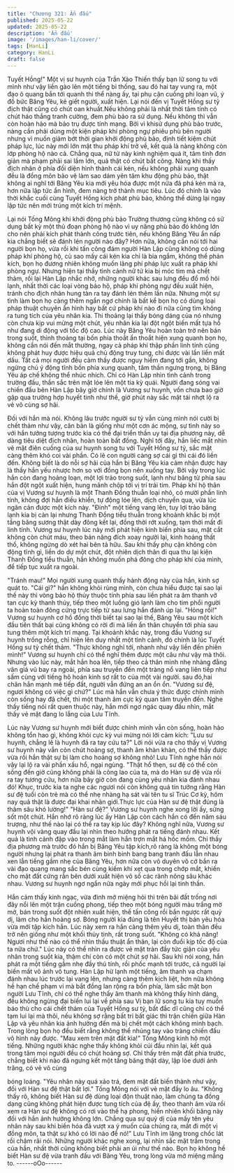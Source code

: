 ```yaml
---
title: "Chương 321: Ẩn đấu"
published: 2025-05-22
updated: 2025-05-22
description: 'Ẩn đấu'
image: '/images/han-li/cover/'
tags: [HanLi]
category: HanLi
draft: false
---
```


Tuyết Hồng!"
Một vị sư huynh của Trần Xảo Thiến thấy bạn lữ song tu với mình
như vậy liền gào lên một tiếng bi thống, sau đó hai tay vung ra,
một đạo ô quang bắn tới quanh thi thể nàng ấy, tại phụ cận cuồng
phi loạn vũ, ý đồ bức Băng Yêu, kẻ giết người, xuất hiện.
Lại nói đến vị Tuyết Hồng sư tỷ địch thật cũng có chút oan
khuất.Nếu không phải là nhất thời tâm tính có chút háo thắng
tranh cường, đem phù bảo ra sử dụng. Nếu không thì vẫn còn
hoàn hảo mà bảo trụ được tính mạng.
Bởi vì khisử dụng phù bảo trước, nàng cần phải dủng một kiện
pháp khí phòng ngự phiêu phù bên người nhưng vì muốn giảm
bớt thời gian khởi động phù bảo, định tiết kiệm chút pháp lực, lúc
này mới lớn mật thu pháp khí trở về, kết quả là nàng không còn
lớp phòng hộ nào cả.
Chẳng qua, nữ tử này kinh nghiệm quá ít, tâm tính đơn giản mà
phạm phải sai lầm lớn, quả thật có chút bất công.
Nàng khi thấy địch nhân ở phía đối diện hình thành cái kén, nếu
không phải xung quanh đều là đồng môn bảo vệ làm sao dám yên
tâm khu động phù bảo, thật không ai nghĩ tới Băng Yêu kia mới
yêu hóa được một nửa đã
phá kén mà ra, hơn nữa lập tức ẩn hình, đem nàng trở thành mục
tiêu.
Lúc đó chính là vào thời khắc cuối cùng Tuyết Hồng kích phát phù
bảo, không thể dừng lại ngay lập tức nên mới trúng một kích trí
mệnh.

Lại nói Tống Mông khi khởi động phù bảo Trường thương cũng
không có sử dụng bất kỳ một thủ đoạn phòng hộ nào vì uy năng
phù bảo đó không lớn cho nên phải kích phát thành công trước
tiên, nếu không Băng Yêu ẩn nấp kia chẳng biết sẽ đánh lén
người nào đây?
Hơn nữa, không cần nói tới hai người bọn họ, vừa rồi khi tấn công
đám người Hàn Lập cũng không có dùng pháp khí phòng hộ, cù
sao mấy cái kén kia chỉ là bia ngắm, không thể phản kích, bọn họ
đương nhiên không muốn lãng phí pháp lực xuất ra pháp khí
phòng ngự.
Nhưng hiện tại thấy tình cảnh nữ tử kia bị móc tim mà chết thảm,
rồi lại Hàn Lập nhắc nhở, những người khác sau lưng đều đổ mồ
hôi lạnh, nhất thời các loại vòng bảo hộ, pháp khí phòng ngự đều
xuất hiện, tránh cho địch nhân hung tàn ra tay đánh lén thêm lần
nữa.
Nhưng một sự tình làm bọn họ càng thêm ngẩn ngơ chính là bất
kể bọn họ có dùng loại pháp thuật chuyên ẩn hình hay bất cứ
pháp khí nào đi nữa cũng tìm không ra tung tích của yêu nhân kia.
Thi thoảng lại thấy bóng dáng của nó nhưng còn chưa kịp vui
mừng một chút, yêu nhân kia lại đột ngột biến mất tựa hồ như
đang di động với tốc độ cao. Lúc này Băng Yêu hoàn toàn trở nên
bán trong suốt, thỉnh thoảng tại bốn phía thoắt ẩn thoắt hiện xung
quanh bọn họ, không cần nói đến mắt thường, ngay cả pháp khí
thập phần linh tính cũng không phát huy được hiệu quả chủ động
truy tung, chỉ được vài lần liền mất dấu.
Tất cả mọi người đều cảm thấy được nguy hiểm đang tới gần,
không ngừng chú ý động tĩnh bốn phía xung quanh, tâm thần
ngưng trọng, bị Băng Yêu áp chế không thể nhúc nhích.
Chỉ có Hàn Lập nhìn tình cảnh trong trường đấu, thần sắc trên
mặt lóe lên một tia kỳ quái.
Người đang sóng vai chiến đấu bên Hàn Lập bây giờ chính là
Vương sư huynh, vốn chưa bao giờ gặp qua trường hợp huyết
tinh như thế, giờ phút này sắc mặt tái nhợt lộ ra vẻ vô cùng sợ hãi.

Đối với hắn mà nói. Không lâu trước người sư tỷ vẫn cùng mình
nói cười bị chết thảm như vậy, căn bản là giống như một cơn ác
mộng, sự tình này so với hắn tưởng tượng trước kia có thể đại
triển thần uy tại địa phương này, dễ dàng tiêu diệt địch nhân, hoàn
toàn bất đồng.
Nghĩ tới đây, hắn liếc mắt nhìn vẻ mặt điên cuồng của sư huynh
song tu với Tuyết Hồng sư tỷ, sắc mặt càng thêm khó coi vài
phần.
Có lẽ con người càng sợ cái gì thì cái đó liền đến.
Không biết là do nỗi sợ hãi của hắn bị Băng Yêu kia cảm nhận
được hay là thấy hắn yếu nhược hơn so với đồng bọn nên xuống
tay.
Bởi vậy trong lúc hắn còn đang hoảng loạn, một lợi trảo trong
suốt, lạnh như băng từ phía sau hắn đột ngột xuất hiện, hung
mãnh chộp tới vị trí trái tim.
Pháp khí hộ thân của vị Vương sư huynh là một Thanh Đồng
thuẫn loại nhỏ, có mười phần linh tính, không đợi hắn điều khiển,
tự động lóe lên, dịch chuyển qua, vừa lúc ngăn cản được một kích
này.
"Đinh" một tiếng vang lên, tuy lợi trảo băng lạnh kia bị cản lại
nhưng Thanh Đồng tiểu thuẫn trong khoảnh khắc bị một tầng
băng sương thật dày đông kết lại, đồng thời rớt xuống, tạm thời
mất đi linh tính.
Vương sư huynh lúc này mới phát hiện kinh biến phía sau, mặt
cắt không còn chút máu, theo bản năng đích xoay người lại, kinh
hoảng thất thố, không ngừng dò xét hai bên tả hữu.
Sau khi thấy phụ cận không còn động tĩnh gì, liền do dự một chút,
đột nhiên dịch thân đi qua thu lại kiện Thanh Đồng tiểu thuẫn, hắn
không muốn phá đông cho pháp khí của mình, để tiếp tục xuất ra
ngoài.

"Tránh mau!"
Mọi người xung quanh thấy hành động này của hắn, kinh sợ quát
to.
"Cái gì?" hắn không khỏi rùng mình, còn chưa hiểu được tại sao
lại thế này thì vòng bảo hộ thủy thuộc tính phía sau liền phát ra
âm thanh vỡ tan cực kỳ thanh thúy, tiếp theo một luồng gió lạnh
làm cho tim phổi người ta hoàn toàn đông cứng trực tiếp từ sau
lưng hắn đánh úp lại.
"Hỏng rồi!" Vương sư huynh cơ hồ đồng thời biết tại sao lại thế,
Băng Yêu sau một kích đầu tiên thất bại cũng không có rời đi mà
liền ẩn thân chuyển tới phía sau tung thêm một kích trí mạng.
Tại khoảnh khắc này, trong đầu Vương sư huynh trống rỗng, chỉ
hiện lên duy nhất một tình cảnh, đó chính là lúc Tuyết Hồng sư tỷ
chết thảm.
"Thực không nghĩ tới, nhanh như vậy liền đến phiên mình!"
Vương sư huynh chỉ có thể nghĩ thêm được một câu như vậy mà
thôi.
Nhưng vào lúc này, mắt hắn hoa lên, tiếp theo cả thân mình nhẹ
nhàng đằng vân giá vũ bay ra ngoài, phía sau truyền đến một
tràng nổ vang liên tiếp như sấm cùng với tiếng hô hoán kinh sợ rất
to của một vài người.
sau đó,hai chân hắn mạnh mẽ tiếp đất, người vẫn đứng an an ổn
ổn.
"Vương sư đệ, ngươi không có việc gì chứ?"
Lúc mà hắn vẫn chưa ý thức được chính mình còn sống hay đã
chết, thì một thanh âm cực kỳ quan tâm truyền đến.
Nghe thấy tiếng nói rất quen thuộc này, hắn mới ngơ ngác quay
đầu nhìn, mắt thấy vẻ mặt đang lo lắng của Lưu Tĩnh.

Lúc này Vương sư huynh mới biết được chính mình vẫn còn sống,
hoàn hảo không tổn hao gì, không khỏi cực kỳ vui mừng nói lời
cảm kích:
"Lưu sư huynh, chẳng lẽ là huynh đã ra tay cứu ta?"
Lời nói vừa ra cho thấy vị Vương sư huynh này vẫn còn chút
hoảng sợ, thanh âm khàn khàn, có thể thấy được vừa rồi hắn thật
sự bị làm cho hoảng sợ không nhỏ!
Lưu Tĩnh nghe hắn nói vậy lại lộ ra vài phần xấu hổ, ngại ngùng.
"Thật hổ thẹn, sư đệ có thể còn sống đến giờ cũng không phải là
công lao của ta, mà do Hàn sư đệ vừa rồi ra tay tương cứu, hơn
nữa bây giờ còn đang cùng yêu nhân kia đánh nhau đó! Khục,
trước kia ta nghe các ngươi nói còn không quá tin tưởng rằng
Hàn sư đệ tuổi còn trẻ mà có thể nhẹ nhàng hạ sát vài tên tu sĩ
Trúc Cơ kỳ, hôm nay quả thật là được đại khai nhãn giới.Thực lực
của Hàn sư đệ thật đúng là thâm sâu khó lường!"
"Hàn sư đệ?" Vương sư huynh nghe xong lời ấy, sửng sốt một
chút.
Hắn nhớ rõ ràng lúc ấy Hàn Lập còn cách hắn có đến năm sáu
trượng, như thế nào lại có thể ra tay kịp lúc đây?
Không nghĩ nữa, Vương sư huynh vội vàng quay đầu lại nhìn theo
hướng phát ra tiếng đánh nhau. Kết quả là tình cảnh đập vào
trong mắt làm hắn trợn mắt há hốc mồm.
Chỉ thấy địa phương mà trước đó hắn bị Băng Yêu tập kích,rõ
ràng là không một bóng người nhưng lại phát ra thanh âm binh
binh bang bang tranh đấu lẫn nhau xen lẫn tiếng gầm nhẹ của
Băng Yêu, hơn nữa còn vô duyên vô cớ bắn ra vài đạo quang
mang sắc bén cùng kiếm khí xẹt qua trong chớp mắt, khiến cho
mặt đất cứng rắn bên dưới xuất hiện vô số các rãnh nông sâu
khác nhau.
Vương sư huynh ngơ ngẩn nửa ngày mới phục hồi lại tinh thần.

Hắn cảm thấy kinh ngạc, vừa đinh mở miệng hỏi thì trên bãi đất
trống nơi đây nổi lên một trận cuồng phong, tiếp theo một bóng
người màu trắng mờ mờ, bán trong suốt đột nhiên xuất hiện, thế
tấn công rồi bắn ngược rất quỷ dị, làm cho hắn hoảng sợ.
Bóng người kia đúng là tên Huyết thị bán yêu hóa vừa mới tập
kích hắn. Lúc này xem ra hắn càng thêm yêu dị, toàn thân đều trở
nên giống như một khối thủy tinh, rất trong suốt.
"Không có khả năng! Ngươi như thế nào có thể nhìn thấu thuật ẩn
thân, lại còn đuổi kịp tốc độ của ta nữa chứ."
Lúc này có thể nhìn ra được vẻ mặt tràn đầy tức giận của yêu
nhân trong suốt kia, thậm chí còn có một chút sợ hãi.
Sau khi nói xong, hắn phát ra một tiếng gầm nhẹ đầy thú tính, rồi
phốc mạnh tới trước, cả người lại biến mất vô ảnh vô tung.
Hàn Lập hừ lạnh một tiếng, âm thanh va chạm đánh nhau lúc
trước lại vang lên, nhưng càng thêm kịch liệt, hơn nữa không hề
hạn chế phạm vi mà bắt đồng lan rộng ra bốn phía, làm sắc mặt
bọn người Lưu Tĩnh, chỉ có thể nghe thấy âm thanh mà không
thấy hình dáng, đều không ngừng đại biến lui lại về phía sau
Vị bạn lữ song tu kia tuy muốn báo thù cho cái chết thảm của
Tuyết Hồng sư tỷ, bất đắc dĩ cũng chỉ có thể tạm lui lại mà thôi,
nếu không sợ rằng bất tri bất giác thì trận chiến giữa Hàn Lập và
yêu nhân kia ảnh hưởng đến mà bị chết một cách không minh
bạch.
Trong lòng bọn họ đều biết rằng không thể nhúng tay vào tràng
chiến đấu vô hình này được.
"Mau xem trên mặt đất kìa!" Tống Mông kinh hô một tiếng.
Những người khác nghe thấy không khỏi cúi đầu nhìn lại, kết quả
trong tâm mọi người đều có chút hoảng sợ.
Chỉ thấy trên mặt đất phía trước, chẳng biết khi nào đã ngưng kết
một tầng băng thật dày, lập lòe dưới ánh trăng, có vẻ vô cùng

bóng loáng.
"Yêu nhân này quá xảo trá, đem mặt đất biến thành như vậy, đối
với Hàn sư đệ thật bất lợi." Tống Mông nói với vẻ mặt đầy lo âu.
"Không thấy rõ, không biết Hàn sư đệ dùng loại độn thuật nào,
làm chúng ta đồng dạng cũng không phát hiện được tung tích của
đệ ấy, theo thanh âm vừa rồi xem ra Hàn sư đệ không có rơi vào
thế hạ phong, hiển nhiên khối băng này đối với hắn ảnh hưởng
không lớn. Chẳng qua sự quỷ dị của mấy tên yêu nhân này sau
khi biến hóa đã vượt xa ý muốn của chúng ra, mất đi một vị đồng
môn, ta thật sự khó có lời nào để nó!" Lưu Tĩnh im lặng trong
chốc lát rồi chậm rãi nói.
Những người khác nghe xong, lại nhìn sắc mặt trầm trong của
hắn, nhất thời cũng không biết phải an ủi như thế nào.
Bọn họ không hề biết Hàn sư đệ vừa tranh đấu với Băng Yêu,
trong lòng vừa mở miệng mắng to.
------oOo------
